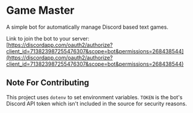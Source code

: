 # Game Master
A simple bot for automatically manage Discord based text games.

Link to join the bot to your server: [https://discordapp.com/oauth2/authorize?client_id=713823987255476307&scope=bot&permissions=268438544](https://discordapp.com/oauth2/authorize?client_id=713823987255476307&scope=bot&permissions=268438544)

## Note For Contributing
This project uses `dotenv` to set environment variables.
`TOKEN` is the bot's Discord API token which isn't included in the source for security reasons.
